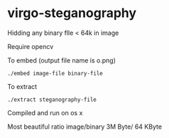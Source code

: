 # virgo-steganography

Hidding any binary flle < 64k in image

Require opencv

To embed (output file name is o.png)

`./embed image-file binary-file`

To extract 

`./extract steganography-file`

Compiled and run on os x

Most beautiful ratio image/binary 3M Byte/ 64 KByte
